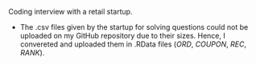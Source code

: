 Coding interview with a retail startup.  
  
* The .csv files given by the startup for solving questions could not be uploaded on my GitHub repository due to their sizes. Hence, I convereted and uploaded them in .RData files (*ORD*, *COUPON*, *REC*, *RANK*). 
